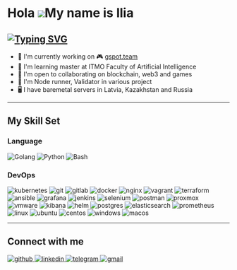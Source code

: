 Hola ![](https://user-images.githubusercontent.com/18350557/176309783-0785949b-9127-417c-8b55-ab5a4333674e.gif)My name is Ilia
============================================================================================================================

[![Typing SVG](https://readme-typing-svg.demolab.com?font=Orbitron&pause=1000&color=8452B2FE&random=false&width=435&lines=Lead+DevOps+Engineer)](https://git.io/typing-svg)
--------------------

* 🚀  I'm currently working on 🎮 [gspot.team](http://en.gspot.team)
* 💼  I'm learning master at ITMO Faculty of Artificial Intelligence
* 🤝  I'm open to collaborating on blockchain, web3 and games
* 🦾  I'm Node runner, Validator in various project
* 🖥️  I have baremetal servers in Latvia, Kazakhstan and Russia

--------------------
## My Skill Set  

### Language

![Golang](https://img.shields.io/badge/golang-%2324292e.svg?&style=for-the-badge&logo=go&logoColor=white)
![Python](https://img.shields.io/badge/python-%2324292e.svg?&style=for-the-badge&logo=python&logoColor=white)
![Bash](https://img.shields.io/badge/bash-%2324292e.svg?&style=for-the-badge&logo=zsh&logoColor=white)

### DevOps

![kubernetes](https://img.shields.io/badge/kubernetes-%2324292e.svg?&style=for-the-badge&logo=kubernetes&logoColor=white)
![git](https://img.shields.io/badge/git-%2324292e.svg?&style=for-the-badge&logo=git&logoColor=white)
![gitlab](https://img.shields.io/badge/gitlab-%2324292e.svg?&style=for-the-badge&logo=gitlab&logoColor=white)
![docker](https://img.shields.io/badge/docker-%2324292e.svg?&style=for-the-badge&logo=docker&logoColor=white)
![nginx](https://img.shields.io/badge/nginx-%2324292e.svg?&style=for-the-badge&logo=nginx&logoColor=white)
![vagrant](https://img.shields.io/badge/vagrant-%2324292e.svg?&style=for-the-badge&logo=vagrant&logoColor=white)
![terraform](https://img.shields.io/badge/terraform-%2324292e.svg?&style=for-the-badge&logo=terraform&logoColor=white)
![ansible](https://img.shields.io/badge/ansible-%2324292e.svg?&style=for-the-badge&logo=ansible&logoColor=white)
![grafana](https://img.shields.io/badge/grafana-%2324292e.svg?&style=for-the-badge&logo=grafana&logoColor=white)
![jenkins](https://img.shields.io/badge/jenkins-%2324292e.svg?&style=for-the-badge&logo=jenkins&logoColor=white)
![selenium](https://img.shields.io/badge/selenium-%2324292e.svg?&style=for-the-badge&logo=selenium&logoColor=white)
![postman](https://img.shields.io/badge/postman-%2324292e.svg?&style=for-the-badge&logo=postman&logoColor=white)
![proxmox](https://img.shields.io/badge/proxmox-%2324292e.svg?&style=for-the-badge&logo=proxmox&logoColor=white)
![vmware](https://img.shields.io/badge/vmware-%2324292e.svg?&style=for-the-badge&logo=vmware&logoColor=white)
![kibana](https://img.shields.io/badge/kibana-%2324292e.svg?&style=for-the-badge&logo=kibana&logoColor=white)
![helm](https://img.shields.io/badge/helm-%2324292e.svg?&style=for-the-badge&logo=helm&logoColor=white)
![postgres](https://img.shields.io/badge/postgres-%2324292e.svg?&style=for-the-badge&logo=postgresql&logoColor=white)
![elasticsearch](https://img.shields.io/badge/elasticsearch-%2324292e.svg?&style=for-the-badge&logo=elasticsearch&logoColor=white)
![prometheus](https://img.shields.io/badge/prometheus-%2324292e.svg?&style=for-the-badge&logo=prometheus&logoColor=white)
![linux](https://img.shields.io/badge/linux-%2324292e.svg?&style=for-the-badge&logo=linux&logoColor=white)
![ubuntu](https://img.shields.io/badge/ubuntu-%2324292e.svg?&style=for-the-badge&logo=ubuntu&logoColor=white)
![centos](https://img.shields.io/badge/centos-%2324292e.svg?&style=for-the-badge&logo=centos&logoColor=white)
![windows](https://img.shields.io/badge/windows-%2324292e.svg?&style=for-the-badge&logo=windows&logoColor=white)
![macos](https://img.shields.io/badge/macos-%2324292e.svg?&style=for-the-badge&logo=macos&logoColor=white)

--------------------
## Connect with me  
<div>
<a href="https://github.com/IlyaPvd" target="_blank">
<img src=https://img.shields.io/badge/github-%2324292e.svg?&style=for-the-badge&logo=github&logoColor=white alt=github style="margin-bottom: 5px;" />
</a>
<a href="https://linkedin.com/in/bronzebeard" target="_blank">
<img src=https://img.shields.io/badge/linkedin-%231E77B5.svg?&style=for-the-badge&logo=linkedin&logoColor=white alt=linkedin style="margin-bottom: 5px;" />
</a>
<a href="https://t.me/pvdilya" target="_blank">
<img src=https://img.shields.io/badge/telegram-%231E77B5.svg?&style=for-the-badge&logo=telegram&logoColor=white alt=telegram style="margin-bottom: 5px;" />
<a href="mailto:flipstix@gspot.team" target="_blank">
<img src=https://img.shields.io/badge/mail-%2324292e.svg?&style=for-the-badge&logo=gmail&logoColor=white alt=gmail style="margin-bottom: 5px;" />
</a>

</div>
